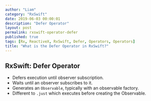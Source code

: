```yaml
---
author: "Liam"
category: "RxSwift"
date: 2019-06-03 00:00:01
description: "Defer Operator"
layout: post
permalink: rxswift-operator-defer
published: true
tags: [Rx, ReactiveX, RxSwift, Defer, Operators, Operators]
title: "What is the Defer Operator in RxSwift?"
---
```


## RxSwift: Defer Operator

- Defers execution until observer subscription.
- Waits until an observer subscribes to it.
- Generates an `Observable`, typically with an observable factory.
- Different to `.just` which executes before creating the Observable.
